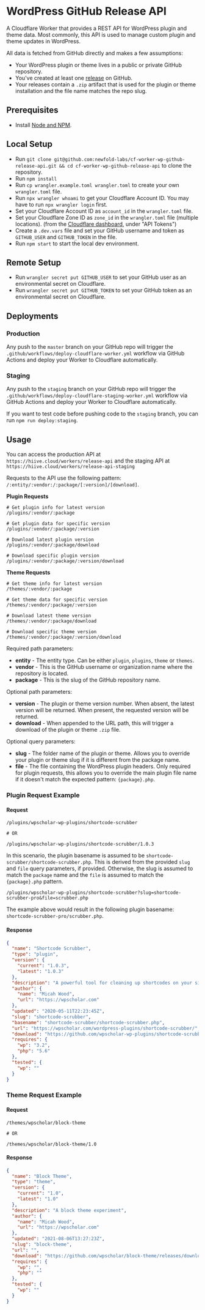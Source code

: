 # WordPress GitHub Release API

A Cloudflare Worker that provides a REST API for WordPress plugin and theme data. Most commonly, this API is used to manage custom plugin and theme updates in WordPress.

All data is fetched from GitHub directly and makes a few assumptions:

- Your WordPress plugin or theme lives in a public or private GitHub repository.
- You've created at least one [release](https://docs.github.com/en/github/administering-a-repository/releasing-projects-on-github/managing-releases-in-a-repository#creating-a-release) on GitHub.
- Your releases contain a `.zip` artifact that is used for the plugin or theme installation and the file name matches the repo slug.

## Prerequisites

- Install [Node and NPM](https://nodejs.org/en/download/).

## Local Setup

- Run `git clone git@github.com:newfold-labs/cf-worker-wp-github-release-api.git && cd cf-worker-wp-github-release-api` to clone the repository.
- Run `npm install`
- Run `cp wrangler.example.toml wrangler.toml` to create your own `wrangler.toml` file.
- Run `npx wrangler whoami` to get your Cloudflare Account ID. You may have to run `npx wrangler login` first.
- Set your Cloudflare Account ID as `account_id` in the `wrangler.toml` file.
- Set your Cloudflare Zone ID as `zone_id` in the `wrangler.toml` file (multiple locations). (from the [Cloudflare dashboard](https://dash.cloudflare.com/c4f7bad5175d528a61d7c185a1867996/hiive.cloud), under "API Tokens")
- Create a `.dev.vars` file and set your GitHub username and token as `GITHUB_USER` and `GITHUB_TOKEN` in the file.
- Run `npm start` to start the local dev environment.

## Remote Setup

- Run `wrangler secret put GITHUB_USER` to set your GitHub user as an environmental secret on Cloudflare.
- Run `wrangler secret put GITHUB_TOKEN` to set your GitHub token as an environmental secret on Cloudflare.

## Deployments

### Production

Any push to the `master` branch on your GitHub repo will trigger the `.github/workflows/deploy-cloudflare-worker.yml`
workflow via GitHub Actions and deploy your Worker to Cloudflare automatically.

### Staging

Any push to the `staging` branch on your GitHub repo will trigger the `.github/workflows/deploy-cloudflare-staging-worker.yml`
workflow via GitHub Actions and deploy your Worker to Cloudflare automatically.

If you want to test code before pushing code to the `staging` branch, you can run `npm run deploy:staging`.

## Usage

You can access the production API at `https://hiive.cloud/workers/release-api` and the staging API at `https://hiive.cloud/workers/release-api-staging`

Requests to the API use the following pattern: `/:entity/:vendor:/:package/[:version]/[download]`.

**Plugin Requests**

```shell
# Get plugin info for latest version
/plugins/:vendor/:package

# Get plugin data for specific version
/plugins/:vendor/:package/:version

# Download latest plugin version
/plugins/:vendor/:package/download

# Download specific plugin version
/plugins/:vendor/:package/:version/download
```

**Theme Requests**

```shell
# Get theme info for latest version
/themes/:vendor/:package

# Get theme data for specific version
/themes/:vendor/:package/:version

# Download latest theme version
/themes/:vendor/:package/download

# Download specific theme version
/themes/:vendor/:package/:version/download
```

Required path parameters:

- **entity** - The entity type. Can be either `plugin`, `plugins`, `theme` or `themes`.
- **vendor** - This is the GitHub username or organization name where the repository is located.
- **package** - This is the slug of the GitHub repository name.

Optional path parameters:

- **version** - The plugin or theme version number. When absent, the latest version will be returned. When present,
  the requested version will be returned.
- **download** - When appended to the URL path, this will trigger a download of the plugin or theme `.zip` file.

Optional query parameters:

- **slug** - The folder name of the plugin or theme. Allows you to override your plugin or theme slug if it is
  different from the package name.
- **file** - The file containing the WordPress plugin headers. Only required for plugin requests, this allows you to
  override the main plugin file name if it doesn't match the expected pattern: `{package}.php`.

### Plugin Request Example

#### Request

```shell
/plugins/wpscholar-wp-plugins/shortcode-scrubber

# OR

/plugins/wpscholar-wp-plugins/shortcode-scrubber/1.0.3
```

In this scenario, the plugin basename is assumed to be `shortcode-scrubber/shortcode-scrubber.php`. This is derived
from the provided `slug` and `file` query parameters, if provided. Otherwise, the slug is assumed to match the
`package` name and the `file` is assumed to match the `{package}.php` pattern.

```text
/plugins/wpscholar-wp-plugins/shortcode-scrubber?slug=shortcode-scrubber-pro&file=scrubber.php
```

The example above would result in the following plugin basename: `shortcode-scrubber-pro/scrubber.php`.

#### Response

```json
{
  "name": "Shortcode Scrubber",
  "type": "plugin",
  "version": {
    "current": "1.0.3",
    "latest": "1.0.3"
  },
  "description": "A powerful tool for cleaning up shortcodes on your site and confidently managing plugins and themes that use shortcodes.",
  "author": {
    "name": "Micah Wood",
    "url": "https://wpscholar.com"
  },
  "updated": "2020-05-11T22:23:45Z",
  "slug": "shortcode-scrubber",
  "basename": "shortcode-scrubber/shortcode-scrubber.php",
  "url": "https://wpscholar.com/wordpress-plugins/shortcode-scrubber/",
  "download": "https://github.com/wpscholar-wp-plugins/shortcode-scrubber/releases/download/1.0.3/shortcode-scrubber.zip",
  "requires": {
    "wp": "3.2",
    "php": "5.6"
  },
  "tested": {
    "wp": ""
  }
}
```

### Theme Request Example

#### Request

```shell
/themes/wpscholar/block-theme

# OR

/themes/wpscholar/block-theme/1.0
```

#### Response

```json
{
  "name": "Block Theme",
  "type": "theme",
  "version": {
    "current": "1.0",
    "latest": "1.0"
  },
  "description": "A block theme experiment",
  "author": {
    "name": "Micah Wood",
    "url": "https://wpscholar.com"
  },
  "updated": "2021-08-06T13:27:23Z",
  "slug": "block-theme",
  "url": "",
  "download": "https://github.com/wpscholar/block-theme/releases/download/1.0/block-theme.zip",
  "requires": {
    "wp": "",
    "php": ""
  },
  "tested": {
    "wp": ""
  }
}
```
